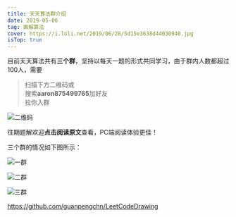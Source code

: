 ```yaml
---
title: 天天算法群介绍
date: 2019-05-06
tag: 画解算法
cover: https://i.loli.net/2019/06/28/5d15e3638d44030940.jpg
isTop: true
---
```


目前天天算法共有**三个群**，坚持以每天一题的形式共同学习，由于群内人数都超过100人，需要

> 扫描下方二维码或<br/>搜索**aaron875499765**加好友<br/>拉你入群

![二维码](https://i.loli.net/2019/06/28/5d15e2b05e9a049085.jpeg)

往期题解欢迎**点击阅读原文**查看，PC端阅读体验更佳！

三个群的情况如下图所示：

![一群](https://i.loli.net/2019/06/28/5d15e3638d44030940.jpg)

![二群](https://i.loli.net/2019/06/28/5d15e3656885c35528.jpg)

![三群](https://i.loli.net/2019/06/28/5d15e366d021381713.jpg)


https://github.com/guanpengchn/LeetCodeDrawing